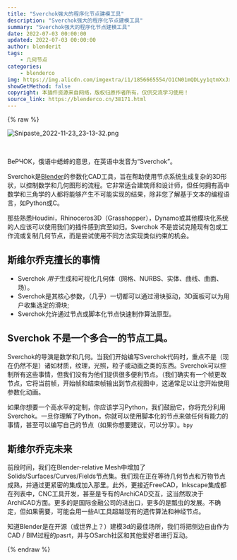 ```yaml
---
title: "Sverchok强大的程序化节点建模工具"
description: "Sverchok强大的程序化节点建模工具"
summary: "Sverchok强大的程序化节点建模工具"
date: 2022-07-03 00:00:00
updated: 2022-07-03 00:00:00
author: blenderit
tags: 
    - 几何节点
categories:
    - blenderco
img: https://img.alicdn.com/imgextra/i1/1856665554/O1CN01mQDLyy1qtmXxJxapj_!!1856665554.png
showGetMethod: false
copyright: 本插件资源来自网络，版权归原作者所有，仅供交流学习使用！
source_link: https://blenderco.cn/38171.html
---
```


{% raw %}
<p><img src="https://img.alicdn.com/imgextra/i1/1856665554/O1CN01mQDLyy1qtmXxJxapj_!!1856665554.png" alt="Snipaste_2022-11-23_23-13-32.png"></p><p> </p><p>ВеРЧОК，俄语中蟋蟀的意思，在英语中发音为“Sverchok”。</p><p>Sverchok是<a href="http://blender.org/">Blender</a>的参数化CAD工具，旨在帮助使用节点系统生成复杂的3D形状，以控制数学和几何图形的流程。它非常适合建筑师和设计师，但任何拥有高中数学和三角学的人都将能够产生不可能实现的结果，除非您了解基于文本的编程语言，如Python或C。</p><p>那些熟悉Houdini，Rhinoceros3D（Grasshopper），Dynamo或其他模块化系统的人应该可以使用我们的插件感到宾至如归。Sverchok 不是尝试克隆现有包或工作流或复制几何节点，而是尝试使用不同方法实现类似约束的机会。</p><h2>斯维尔乔克擅长的事情</h2><ul>
<li>Sverchok <em>用于</em>生成和可视化几何体（网格、NURBS、实体、曲线、曲面、场）。</li>
<li>Sverchok是其核心参数，（几乎）一切都可以通过滑块驱动，3D面板可以为用户收集选定的滑块;</li>
<li>Sverchok允许通过节点或脚本化节点快速制作算法原型。</li>
</ul><h2>Sverchok 不是一个多合一的节点工具。</h2><p>Sverchok的导演是数学和几何。当我们开始编写Sverchok代码时，重点不是（现在仍然不是）诸如材质，纹理，光照，粒子或动画之类的东西。Sverchok可以控制所有这些事情，但我们没有为他们提供很多便利节点。（我们确实有一个帧更改节点，它将当前帧，开始帧和结束帧输出到节点视图中，这通常足以让您开始使用参数化动画。</p><p>如果你想要一个高水平的定制，你应该学习Python，我们鼓励它，你将充分利用Sverchok。一旦你理解了Python，你就可以使用脚本化的节点来做任何有能力的事情，甚至可以编写自己的节点（如果你想要建议，可以分享）。<code>bpy</code></p><h2>斯维尔乔克未来</h2><p>前段时间，我们在Blender-relative Mesh中增加了Solids/Surfaces/Curves/Fields节点集。我们现在正在等待几何节点和万物节点成熟，并通过更紧密的集成加入那里。此外，更接近FreeCAD，Inkscape集成都在列表中，CNC工具开发，甚至是专有的ArchiCAD交互，这当然取决于ArchiCAD方面。更多的是国际金融公司的进出口，更多的是瓢虫的发展。不确定，但如果需要，可能会用一些AI工具超越现有的遗传算法和神经节点。</p><p>知道Blender是在开源（或世界上？）建模3d的最佳场所，我们将把侧边自由作为CAD / BIM过程的pasrt，并与OSarch社区和其他爱好者进行互动。</p>
<div style="display: none">blenderco</div>
{% endraw %}
